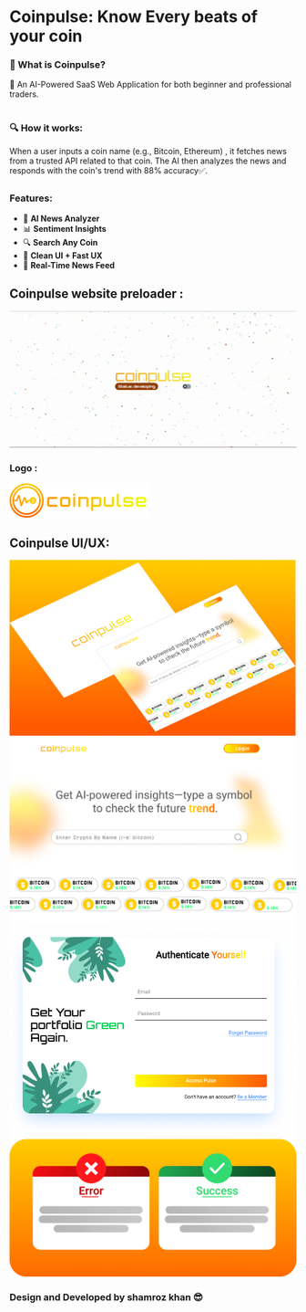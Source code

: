 # Coinpulse: Know Every beats of your coin

### 🔷 What is Coinpulse?

🚀 An AI-Powered SaaS Web Application for both beginner and professional traders.

#
### 🔍 How it works:
When a user inputs a coin name (e.g., Bitcoin, Ethereum) , it fetches news from a trusted API related to that coin.
The AI then analyzes the news and responds with the coin's trend with 88% accuracy✅.
##

###  Features:
- 🧠 **AI News Analyzer**
- 📊 **Sentiment Insights**
- 🔍 **Search Any Coin**
- 🧩 **Clean UI + Fast UX**
- 📰 **Real-Time News Feed**

## Coinpulse website preloader :
![coinpulse welcome page](/frontend/public/coinpulse-banner.gif)


### Logo :
![coinpulse ui](./frontend/public/logo.png) 

## Coinpulse UI/UX:
![coinpulse ui](./frontend/public/thumbnail-coinpule.png)
![coinpulse ui](./frontend/public/coinpulse-landing-page.png)
![coinpulse ui](./frontend/public/auth.png)
![coinpulse ui](./frontend/public/up-rest-modal.png)

### Design and Developed by shamroz khan 😎